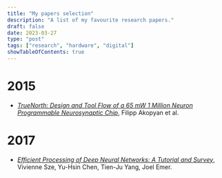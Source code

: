 ```yaml
---
title: "My papers selection"
description: "A list of my favourite research papers."
draft: false
date: 2023-03-27
type: "post"
tags: ["research", "hardware", "digital"]
showTableOfContents: true
---
```


# 2015 

* [*TrueNorth: Design and Tool Flow of a 65 mW 1 Million Neuron Programmable Neurosynaptic Chip*](https://redwood.berkeley.edu/wp-content/uploads/2021/08/Akopyan2015.pdf), Filipp Akopyan et al.

# 2017

* [*Efficient Processing of Deep Neural Networks: A Tutorial and Survey*](https://arxiv.org/abs/1703.09039), Vivienne Sze, Yu-Hsin Chen, Tien-Ju Yang, Joel Emer.
